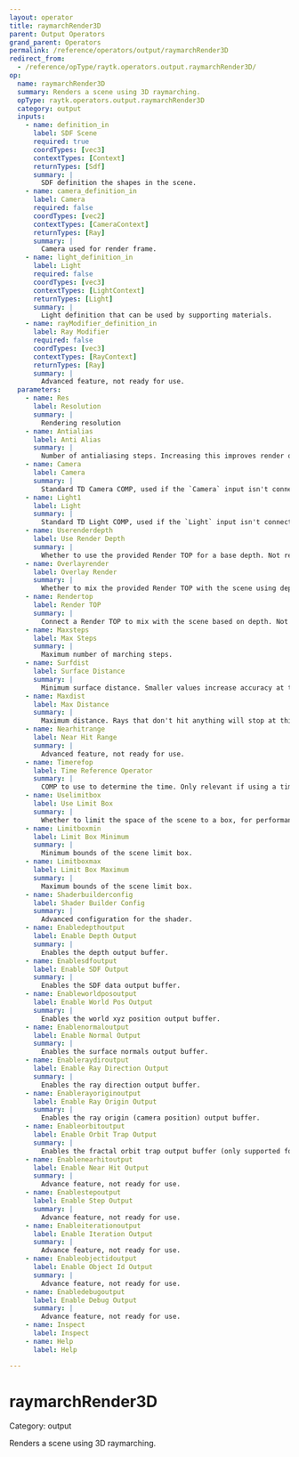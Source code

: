 ```yaml
---
layout: operator
title: raymarchRender3D
parent: Output Operators
grand_parent: Operators
permalink: /reference/operators/output/raymarchRender3D
redirect_from:
  - /reference/opType/raytk.operators.output.raymarchRender3D/
op:
  name: raymarchRender3D
  summary: Renders a scene using 3D raymarching.
  opType: raytk.operators.output.raymarchRender3D
  category: output
  inputs:
    - name: definition_in
      label: SDF Scene
      required: true
      coordTypes: [vec3]
      contextTypes: [Context]
      returnTypes: [Sdf]
      summary: |
        SDF definition the shapes in the scene.
    - name: camera_definition_in
      label: Camera
      required: false
      coordTypes: [vec2]
      contextTypes: [CameraContext]
      returnTypes: [Ray]
      summary: |
        Camera used for render frame.
    - name: light_definition_in
      label: Light
      required: false
      coordTypes: [vec3]
      contextTypes: [LightContext]
      returnTypes: [Light]
      summary: |
        Light definition that can be used by supporting materials.
    - name: rayModifier_definition_in
      label: Ray Modifier
      required: false
      coordTypes: [vec3]
      contextTypes: [RayContext]
      returnTypes: [Ray]
      summary: |
        Advanced feature, not ready for use.
  parameters:
    - name: Res
      label: Resolution
      summary: |
        Rendering resolution
    - name: Antialias
      label: Anti Alias
      summary: |
        Number of antialiasing steps. Increasing this improves render quality but can be costly.
    - name: Camera
      label: Camera
      summary: |
        Standard TD Camera COMP, used if the `Camera` input isn't connected. This camera is not yet fully functional.
    - name: Light1
      label: Light
      summary: |
        Standard TD Light COMP, used if the `Light` input isn't connected. Only point lights work, and they don't yet support distance attenuation (though the `pointLight` ROP does).
    - name: Userenderdepth
      label: Use Render Depth
      summary: |
        Whether to use the provided Render TOP for a base depth. Not ready for use.
    - name: Overlayrender
      label: Overlay Render
      summary: |
        Whether to mix the provided Render TOP with the scene using depth. Not ready for use.
    - name: Rendertop
      label: Render TOP
      summary: |
        Connect a Render TOP to mix with the scene based on depth. Not ready for use.
    - name: Maxsteps
      label: Max Steps
      summary: |
        Maximum number of marching steps.
    - name: Surfdist
      label: Surface Distance
      summary: |
        Minimum surface distance. Smaller values increase accuracy at the cost of performance.
    - name: Maxdist
      label: Max Distance
      summary: |
        Maximum distance. Rays that don't hit anything will stop at this distance. If this is too high, rays that don't hit anything will continue for a long time, causing a performance drain.
    - name: Nearhitrange
      label: Near Hit Range
      summary: |
        Advanced feature, not ready for use.
    - name: Timerefop
      label: Time Reference Operator
      summary: |
        COMP to use to determine the time. Only relevant if using a time field.
    - name: Uselimitbox
      label: Use Limit Box
      summary: |
        Whether to limit the space of the scene to a box, for performance improvements.
    - name: Limitboxmin
      label: Limit Box Minimum
      summary: |
        Minimum bounds of the scene limit box.
    - name: Limitboxmax
      label: Limit Box Maximum
      summary: |
        Maximum bounds of the scene limit box.
    - name: Shaderbuilderconfig
      label: Shader Builder Config
      summary: |
        Advanced configuration for the shader.
    - name: Enabledepthoutput
      label: Enable Depth Output
      summary: |
        Enables the depth output buffer.
    - name: Enablesdfoutput
      label: Enable SDF Output
      summary: |
        Enables the SDF data output buffer.
    - name: Enableworldposoutput
      label: Enable World Pos Output
      summary: |
        Enables the world xyz position output buffer.
    - name: Enablenormaloutput
      label: Enable Normal Output
      summary: |
        Enables the surface normals output buffer.
    - name: Enableraydiroutput
      label: Enable Ray Direction Output
      summary: |
        Enables the ray direction output buffer.
    - name: Enablerayoriginoutput
      label: Enable Ray Origin Output
      summary: |
        Enables the ray origin (camera position) output buffer.
    - name: Enableorbitoutput
      label: Enable Orbit Trap Output
      summary: |
        Enables the fractal orbit trap output buffer (only supported for certain SDFs).
    - name: Enablenearhitoutput
      label: Enable Near Hit Output
      summary: |
        Advance feature, not ready for use.
    - name: Enablestepoutput
      label: Enable Step Output
      summary: |
        Advance feature, not ready for use.
    - name: Enableiterationoutput
      label: Enable Iteration Output
      summary: |
        Advance feature, not ready for use.
    - name: Enableobjectidoutput
      label: Enable Object Id Output
      summary: |
        Advance feature, not ready for use.
    - name: Enabledebugoutput
      label: Enable Debug Output
      summary: |
        Advance feature, not ready for use.
    - name: Inspect
      label: Inspect
    - name: Help
      label: Help

---
```


# raymarchRender3D

Category: output



Renders a scene using 3D raymarching.